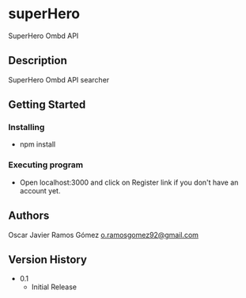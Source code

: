 # superHero

SuperHero Ombd API

## Description

SuperHero Ombd API searcher

## Getting Started
### Installing

* npm install

### Executing program

* Open localhost:3000 and click on Register link if you don't have an account yet.

## Authors

Oscar Javier Ramos Gómez
o.ramosgomez92@gmail.com
## Version History

* 0.1
    * Initial Release